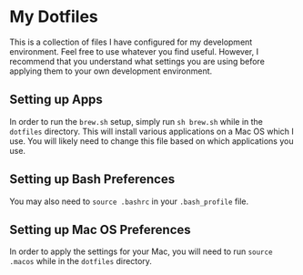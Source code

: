 My Dotfiles
===========

This is a collection of files I have configured for my development environment.
Feel free to use whatever you find useful. However, I recommend
that you understand what settings you are using before applying them to your
own development environment.

Setting up Apps
---------------
In order to run the `brew.sh` setup, simply run `sh brew.sh` while in the `dotfiles`
directory. This will install various applications on a Mac OS which I use. You will
likely need to change this file based on which applications you use.


Setting up Bash Preferences
---------------------------
You may also need to `source .bashrc` in your `.bash_profile` file.

Setting up Mac OS Preferences
-----------------------------
In order to apply the settings for your Mac, you will need to run `source .macos`
while in the `dotfiles` directory.


